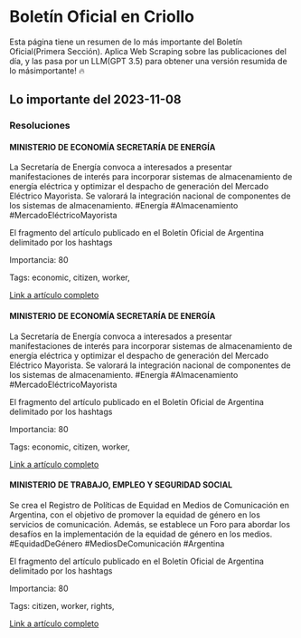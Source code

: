 # Boletín  Oficial en Criollo

Esta página tiene un resumen de lo más importante del Boletín Oficial(Primera Sección). 
Aplica Web Scraping sobre las publicaciones del día, y las pasa por un LLM(GPT 3.5) para obtener una versión resumida de lo másimportante! :fire:

## Lo importante del 2023-11-08


### Resoluciones

#### MINISTERIO DE ECONOMÍA SECRETARÍA DE ENERGÍA

La Secretaría de Energía convoca a interesados a presentar manifestaciones de interés para incorporar sistemas de almacenamiento de energía eléctrica y optimizar el despacho de generación del Mercado Eléctrico Mayorista. Se valorará la integración nacional de componentes de los sistemas de almacenamiento. #Energía #Almacenamiento #MercadoEléctricoMayorista

El fragmento del artículo publicado en el Boletín Oficial de Argentina delimitado por los hashtags

Importancia: 80

Tags: economic, citizen, worker, 

[Link a artículo completo](https://www.boletinoficial.gob.ar/detalleAviso/primera/298019/20231108?anexos=1)

#### MINISTERIO DE ECONOMÍA SECRETARÍA DE ENERGÍA

La Secretaría de Energía convoca a interesados a presentar manifestaciones de interés para incorporar sistemas de almacenamiento de energía eléctrica y optimizar el despacho de generación del Mercado Eléctrico Mayorista. Se valorará la integración nacional de componentes de los sistemas de almacenamiento. #Energía #Almacenamiento #MercadoEléctricoMayorista

El fragmento del artículo publicado en el Boletín Oficial de Argentina delimitado por los hashtags

Importancia: 80

Tags: economic, citizen, worker, 

[Link a artículo completo](https://www.boletinoficial.gob.ar/detalleAviso/primera/298019/20231108)

#### MINISTERIO DE TRABAJO, EMPLEO Y SEGURIDAD SOCIAL

Se crea el Registro de Políticas de Equidad en Medios de Comunicación en Argentina, con el objetivo de promover la equidad de género en los servicios de comunicación. Además, se establece un Foro para abordar los desafíos en la implementación de la equidad de género en los medios. #EquidadDeGénero #MediosDeComunicación #Argentina

El fragmento del artículo publicado en el Boletín Oficial de Argentina delimitado por los hashtags

Importancia: 80

Tags: citizen, worker, rights, 

[Link a artículo completo](https://www.boletinoficial.gob.ar/detalleAviso/primera/298025/20231108)
